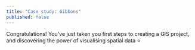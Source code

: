 ```yaml
---
title: "Case study: Gibbons" 
published: false
---
```



Congratulations!  You've just taken you first steps to creating a GIS project, and discovering the power of visualising spatial data  :star: